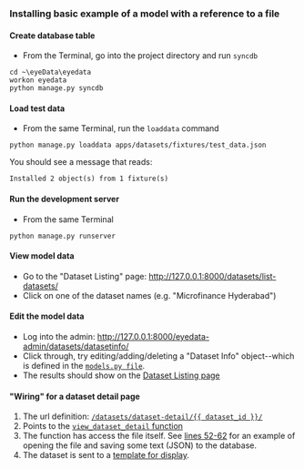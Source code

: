 
### Installing basic example of a model with a reference to a file

#### Create database table

- From the Terminal, go into the project directory and run ```syncdb```

```
cd ~\eyeData\eyedata
workon eyedata
python manage.py syncdb
```

#### Load test data

- From the same Terminal, run the ```loaddata``` command

```
python manage.py loaddata apps/datasets/fixtures/test_data.json
```

You should see a message that reads:

```
Installed 2 object(s) from 1 fixture(s)
```

#### Run the development server

- From the same Terminal

```
python manage.py runserver
```

#### View model data

- Go to the "Dataset Listing" page: http://127.0.0.1:8000/datasets/list-datasets/
- Click on one of the dataset names (e.g. "Microfinance Hyderabad")

#### Edit the model data

- Log into the admin: http://127.0.0.1:8000/eyedata-admin/datasets/datasetinfo/
- Click through, try editing/adding/deleting a "Dataset Info" object--which is defined in the [```models.py file```](https://github.com/IQSS/eyeData/blob/master/eyedata/apps/datasets/models.py#L10).
- The results should show on the [Dataset Listing page](http://127.0.0.1:8000/datasets/list-datasets/)

#### "Wiring" for a dataset detail page

1. The url definition: [```/datasets/dataset-detail/{{ dataset_id }}/```](https://github.com/IQSS/eyeData/blob/master/eyedata/apps/datasets/urls.py#L8)
2. Points to the [```view_dataset_detail``` function](https://github.com/IQSS/eyeData/blob/master/eyedata/apps/datasets/views.py#L28)
3. The function has access the file itself.  See [lines 52-62](https://github.com/IQSS/eyeData/blob/master/eyedata/apps/datasets/views.py#L52) for an example of opening the file and saving some text (JSON) to the database.
4. The dataset is sent to a [template for display](https://github.com/IQSS/eyeData/blob/master/eyedata/templates/datasets/detail.html).




